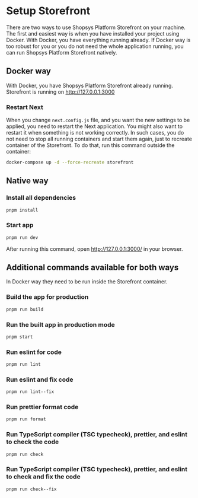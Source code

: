 # Setup Storefront

There are two ways to use Shopsys Platform Storefront on your machine.
The first and easiest way is when you have installed your project using Docker.
With Docker, you have everything running already.
If Docker way is too robust for you or you do not need the whole application running, you can run Shopsys Platform Storefront natively.

## Docker way

With Docker, you have Shopsys Platform Storefront already running.
Storefront is running on <http://127.0.0.1:3000>

### Restart Next

When you change `next.config.js` file, and you want the new settings to be applied, you need to restart the Next application.
You might also want to restart it when something is not working correctly.
In such cases, you do not need to stop all running containers and start them again, just to recreate container of the Storefront.
To do that, run this command outside the container:

```bash
docker-compose up -d --force-recreate storefront
```

## Native way

### Install all dependencies

```bash
pnpm install
```

### Start app

```bash
pnpm run dev
```

After running this command, open <http://127.0.0.1:3000/> in your browser.

## Additional commands available for both ways

In Docker way they need to be run inside the Storefront container.

### Build the app for production

```bash
pnpm run build
```

### Run the built app in production mode

```bash
pnpm start
```

### Run eslint for code

```bash
pnpm run lint
```

### Run eslint and fix code

```bash
pnpm run lint--fix
```

### Run prettier format code

```bash
pnpm run format
```

### Run TypeScript compiler (TSC typecheck), prettier, and eslint to check the code

```bash
pnpm run check
```

### Run TypeScript compiler (TSC typecheck), prettier, and eslint to check and fix the code

```bash
pnpm run check--fix
```
